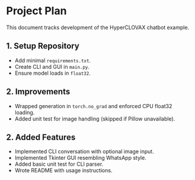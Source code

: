 # Project Plan

This document tracks development of the HyperCLOVAX chatbot example.

## 1. Setup Repository
- Add minimal `requirements.txt`.
- Create CLI and GUI in `main.py`.
- Ensure model loads in `float32`.

## 2. Improvements
- Wrapped generation in `torch.no_grad` and enforced CPU float32 loading.
- Added unit test for image handling (skipped if Pillow unavailable).


## 2. Added Features
- Implemented CLI conversation with optional image input.
- Implemented Tkinter GUI resembling WhatsApp style.
- Added basic unit test for CLI parser.
- Wrote README with usage instructions.
